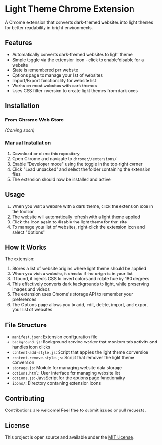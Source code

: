 # Light Theme Chrome Extension

A Chrome extension that converts dark-themed websites into light themes for better readability in bright environments.

## Features

- Automatically converts dark-themed websites to light theme
- Simple toggle via the extension icon - click to enable/disable for a website
- State is remembered per website
- Options page to manage your list of websites
- Import/Export functionality for website list
- Works on most websites with dark themes
- Uses CSS filter inversion to create light themes from dark ones

## Installation

### From Chrome Web Store

_(Coming soon)_

### Manual Installation

1. Download or clone this repository
2. Open Chrome and navigate to `chrome://extensions/`
3. Enable "Developer mode" using the toggle in the top-right corner
4. Click "Load unpacked" and select the folder containing the extension files
5. The extension should now be installed and active

## Usage

1. When you visit a website with a dark theme, click the extension icon in the toolbar
2. The website will automatically refresh with a light theme applied
3. Click the icon again to disable the light theme for that site
4. To manage your list of websites, right-click the extension icon and select "Options"

## How It Works

The extension:

1. Stores a list of website origins where light theme should be applied
2. When you visit a website, it checks if the origin is in your list
3. If found, it injects CSS to invert colors and rotate hue by 180 degrees
4. This effectively converts dark backgrounds to light, while preserving images and videos
5. The extension uses Chrome's storage API to remember your preferences
6. The Options page allows you to add, edit, delete, import, and export your list of websites

## File Structure

- `manifest.json`: Extension configuration file
- `background.js`: Background service worker that monitors tab activity and handles icon clicks
- `content-add-style.js`: Script that applies the light theme conversion
- `content-remove-style.js`: Script that removes the light theme conversion
- `storage.js`: Module for managing website data storage
- `options.html`: User interface for managing website list
- `options.js`: JavaScript for the options page functionality
- `icons/`: Directory containing extension icons

## Contributing

Contributions are welcome! Feel free to submit issues or pull requests.

## License

This project is open source and available under the [MIT License](LICENSE).
